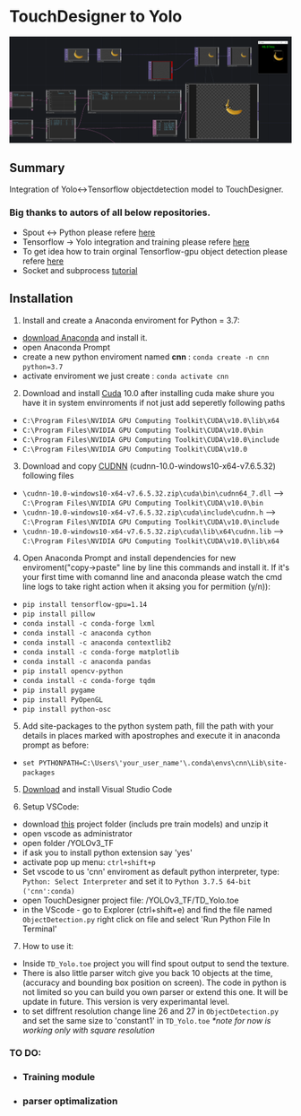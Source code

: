 # TouchDesigner to Yolo
![GitHub Logo](https://github.com/furmanlukasz/TouchDesigner_YOLOv3/blob/master/td_yolo.PNG)
 
## Summary 
Integration of Yolo<->Tensorflow objectdetection model to TouchDesigner.  
### Big thanks to autors of all below repositories.
* Spout <-> Python   please refere [here](https://github.com/spiraltechnica/Spout-for-Python) 
* Tensorflow -> Yolo integration and training please refere [here](https://github.com/wizyoung/YOLOv3_TensorFlow)
* To get idea how to train orginal Tensorflow-gpu object detection please refere [here](https://github.com/EdjeElectronics/TensorFlow-Object-Detection-API-Tutorial-Train-Multiple-Objects-Windows-10)
* Socket and subprocess [tutorial](https://matthewragan.com/2019/08/14/touchdesigner-python-and-the-subprocess-module/?fbclid=IwAR3Jg4byLlK7_PwDKc1DTQalAYUBrLykMM_6rXGNjeoi17CC5PExHmlZwWU)


## Installation 

1. Install and create a Anaconda enviroment for Python = 3.7:

- [download Anaconda](https://www.anaconda.com/distribution/?gclid=EAIaIQobChMIk8aHlZaQ5gIVyKQYCh3aGgmgEAAYASAAEgLAp_D_BwE) and install it.
- open Anaconda Prompt 
- create a new python enviroment named __cnn__ :
  `conda create -n cnn python=3.7`
- activate enviroment we just create : `conda activate cnn`
2. Download and install [Cuda](https://developer.nvidia.com/cuda-10.0-download-archive) 10.0 after installing cuda make shure you have it in system envinroments if not just add seperetly following paths 
- `C:\Program Files\NVIDIA GPU Computing Toolkit\CUDA\v10.0\lib\x64`
- `C:\Program Files\NVIDIA GPU Computing Toolkit\CUDA\v10.0\bin`
- `C:\Program Files\NVIDIA GPU Computing Toolkit\CUDA\v10.0\include` 
- `C:\Program Files\NVIDIA GPU Computing Toolkit\CUDA\v10.0` 
3. Download and copy [CUDNN](https://developer.nvidia.com/compute/machine-learning/cudnn/secure/7.6.5.32/Production/10.0_20191031/cudnn-10.0-windows10-x64-v7.6.5.32.zip) (cudnn-10.0-windows10-x64-v7.6.5.32) following files     
- `\cudnn-10.0-windows10-x64-v7.6.5.32.zip\cuda\bin\cudnn64_7.dll` --> `C:\Program Files\NVIDIA GPU Computing Toolkit\CUDA\v10.0\bin`
- `\cudnn-10.0-windows10-x64-v7.6.5.32.zip\cuda\include\cudnn.h` --> `C:\Program Files\NVIDIA GPU Computing Toolkit\CUDA\v10.0\include`
- `\cudnn-10.0-windows10-x64-v7.6.5.32.zip\cuda\lib\x64\cudnn.lib` --> `C:\Program Files\NVIDIA GPU Computing Toolkit\CUDA\v10.0\lib\x64`

4. Open Anaconda Prompt and install dependencies for new enviroment("copy->paste" line by line this commands and install it. If it's your first time with comannd line and anaconda please watch the cmd line logs to take right action when it aksing you for permition (y/n)):
- `pip install tensorflow-gpu=1.14`
- `pip install pillow`
- `conda install -c conda-forge lxml`
- `conda install -c anaconda cython`
- `conda install -c anaconda contextlib2`
- `conda install -c conda-forge matplotlib`
- `conda install -c anaconda pandas`
- `pip install opencv-python`
- `conda install -c conda-forge tqdm`
- `pip install pygame`
- `pip install PyOpenGL`
- `pip install python-osc`

5. Add site-packages to the python system path, fill the path with your details in places marked with apostrophes and execute it in anaconda prompt as before: 
- `set PYTHONPATH=C:\Users\'your_user_name'\.conda\envs\cnn\Lib\site-packages` 
5. [Download](https://code.visualstudio.com/) and install Visual Studio Code

6. Setup VSCode:
- download [this](https://drive.google.com/open?id=1aBPk3tAOk6WPLBuQ61MZAV0ajvuwIEQA) project folder (includs pre train models) and unzip it 
- open vscode as administrator
- open folder /YOLOv3_TF
- if ask you to install python extension say 'yes'
- activate pop up menu:  `ctrl+shift+p` 
- Set vscode to us 'cnn' enviroment as default python interpreter, type: `Python: Select Interpreter` and set it to `Python 3.7.5 64-bit ('cnn':conda) `
- open TouchDesigner project file: /YOLOv3_TF/TD_Yolo.toe
- in the VScode - go to Explorer (ctrl+shift+e) and find the file named `ObjectDetection.py` right click on file and select 'Run Python File In Terminal'

7. How to use it: 
* Inside `TD_Yolo.toe` project you will find spout output to send the texture. 
* There is also little parser witch give you back 10 objects at the time,(accuracy and bounding box position on screen). The code in python is not limited so you can build you own parser or extend this one. It will be update in future. This version is very experimantal level.    
* to set diffrent resolution change line 26 and 27 in `ObjectDetection.py` and set the same size to 'constant1' in `TD_Yolo.toe` _*note for now is working only with square resolution_

### TO DO:

* ### Training module
* ### parser optimalization 
